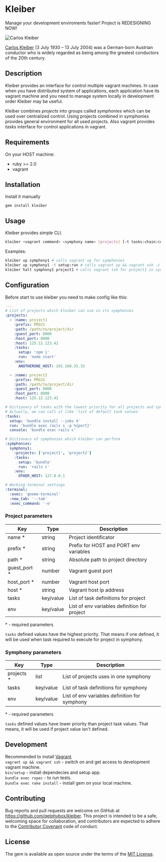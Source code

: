 # Kleiber
Manage your development enviroments faster!
Project is REDESIGNING NOW! 

![Carlos Kleiber](http://glasove.com/images/crops/32544_IAiSTZMEfO1QnQHfvwvghswY229lKS-560x315-trim%280,0,950,533%29.jpg)

[Carlos Kleiber](https://en.wikipedia.org/wiki/Carlos_Kleiber) (3 July 1930 – 13 July 2004) was a German-born Austrian conductor who is widely regarded as being among the greatest conductors of the 20th century.

## Description

Kleiber provides an interface for control multiple vagrant machines. In case when you have distributed system of applications, each application have its vagrant machine and you need to manage system locally in development order Kleiber may be useful.

Kleiber combines *projects* into groups called *symphonies* which can be used over centralized control. Using projects combined in symphonies provides general environment for all used projects. Also vagrant provides *tasks* interface for control applications in vagrant.

## Requirements
 On your HOST machine:
 
- ruby >= 2.0
- vagrant

## Installation
Install it manually
```
gem install kleiber
```

## Usage
Kleiber provides simple CLI.
```bash
kleiber <vagrant command> <symphony name> [projects] [-t tasks:chain:colon:separated ]
```
Examples:
```bash
kleiber up symphony1 # calls vagrant up for symphonies
kleiber up symphony1 -t setup:run # calls vagrant up && vagrant ssh -c 'setupcommand... && runcommand...'
kleiber halt symphony1 project1 # calls vagrant ssh for project1 in symphony1
```

## Configuration
Before start to use kleiber you need to make config like this:
```yaml
---
# List of projects which kleiber can use in its symphonies
:projects:
  - :name: project1
    :prefix: PROJ1
    :path: /path/to/project/dir
    :guest_port: 8000
    :host_port: 8000
    :host: 125.12.123.42
    :tasks:
      setup: 'npm i'
      run: 'node start'
    :env:
      ANOTHERONE_HOST: 192.168.33.33

  - :name: project2
    :prefix: PROJ2
    :path: /path/to/project/dir
    :guest_port: 8000
    :host_port: 8000
    :host: 125.12.123.42

# Dictionary of tasks with the lowest priority for all projects and symphonies
# Actually, we can call it like 'list of default task values'
:tasks:
  setup: 'bundle install --jobs 4'
  run: 'bundle exec rails s -p %{port}'
  console: 'bundle exec rails c'

# Dictionary of symphonies which kleiber can perform
:symphonies:
  symphony1:
    :projects: ['project1', 'project2']
    :tasks:
      setup: 'bundle'
      run: 'rails c'
    :env:
      OTHER_HOST: 127.0.0.1

# Working terminal settings
:terminal:
  :exec: 'gnome-terminal'
  :new_tab: '--tab'
  :exec_command: '-e'
```
### Project parameters
| Key          | Type      | Description                                  |
|--------------|-----------|----------------------------------------------|
| name *       | string    | Project identificator                        |
| prefix *     | string    | Prefix for HOST and PORT env variables       |
| path *       | string    | Absolute path to project directory           |
| guest_port * | number    | Vagrant guest port                           |
| host_port *  | number    | Vagrant host port                            |
| host *       | string    | Vagrant host ip address                      |
| tasks        | key/value | List of task definitions for project         |
| env          | key/value | List of env variables definition for project |

\* - required parameters

`tasks` defined values have the highest priority. That means if one defined, it will be used when task required to execute for project in symphony.

### Symphony parameters
| Key        | Type      | Description                                   |
|------------|-----------|-----------------------------------------------|
| projects * | list      | List of projects uses in one symphony         |
| tasks      | key/value | List of task definitions for symphony         |
| env        | key/value | List of env variables definition for symphony |

\* - required parameters

`tasks` defined values have lower priority than project task values. That means, it will be used if project value isn't defined.



## Development
Recommended to install [Vagrant](https://www.vagrantup.com/).  
`vagrant up && vagrant ssh` - switch on and get access to development vagrant machine.  
`bin/setup` - install dependecies and setup app.  
`bundle exec rspec` - to run tests.  
`bundle exec rake install` - install gem on your local machine.  

## Contributing

Bug reports and pull requests are welcome on GitHub at https://github.com/qelphybox/kleiber. This project is intended to be a safe, welcoming space for collaboration, and contributors are expected to adhere to the [Contributor Covenant](http://contributor-covenant.org) code of conduct.


## License

The gem is available as open source under the terms of the [MIT License](http://opensource.org/licenses/MIT).
